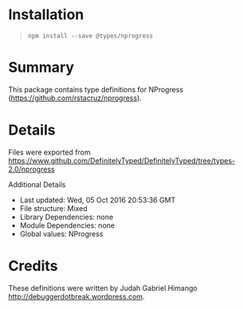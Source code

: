 # Installation
> `npm install --save @types/nprogress`

# Summary
This package contains type definitions for NProgress (https://github.com/rstacruz/nprogress).

# Details
Files were exported from https://www.github.com/DefinitelyTyped/DefinitelyTyped/tree/types-2.0/nprogress

Additional Details
 * Last updated: Wed, 05 Oct 2016 20:53:36 GMT
 * File structure: Mixed
 * Library Dependencies: none
 * Module Dependencies: none
 * Global values: NProgress

# Credits
These definitions were written by Judah Gabriel Himango <http://debuggerdotbreak.wordpress.com>.
